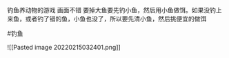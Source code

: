 钓鱼养动物的游戏
画面不错
要掉大鱼要先钓小鱼，然后用小鱼做饵。如果没钓上来鱼，或者钓了错的鱼，小鱼也没了，所以要先清小鱼，然后挑便宜的做饵

#钓鱼


![[Pasted image 20220215032401.png]]